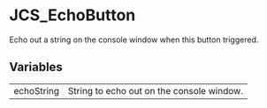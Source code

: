 # JCS_EchoButton

Echo out a string on the console window when this button triggered.


## Variables

<table>
  <tr>
    <td>echoString</td>
    <td>String to echo out on the console window.</td>
  </tr>
</table>
